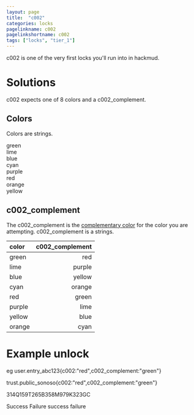 ```yaml
---
layout: page
title:  "c002"
categories: locks
pagelinkname: c002
pagelinkshortname: c002
tags: ["locks", "tier_1"]
---
```


c002 is one of the very first locks you'll run into in hackmud.

# Solutions

c002 expects one of 8 colors and a c002_complement.

## Colors

Colors are strings.

green\
lime\
blue\
cyan\
purple\
red\
orange\
yellow

## c002_complement

The c002_complement is the [complementary color](https://en.wikipedia.org/wiki/Complementary_colors) for the color you are attempting. c002_complement is a strings.

|color | c002_complement|
|:--- | ---:|
|green	|red|
|lime	|purple|
|blue	|yellow|
|cyan	|orange|
|red | green|
|purple | lime
|yellow | blue|
|orange | cyan|

# Example unlock

eg user.entry_abc123{c002:"red",c002_complement:"green"}

trust.public_sonoso{c002:"red",c002_complement:"green"}

314Q159T265B358M979K323GC

Success Failure success failure